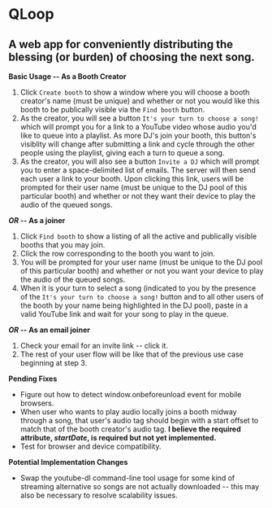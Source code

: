 QLoop
==============

A web app for conveniently distributing the blessing (or burden) of choosing the next song.
--------------

**Basic Usage -- As a Booth Creator**

1. Click `Create booth` to show a window where you will choose a booth creator's
   name (must be unique) and whether or not you would like this booth to be
   publically visible via the `Find booth` button.
2. As the creator, you will see a button `It's your turn to choose a song!`
   which will prompt you for a link to a YouTube video whose audio you'd like to
   queue into a playlist. As more DJ's join your booth, this button's visiblity
   will change after submitting a link and cycle through the other people using
   the playlist, giving each a turn to queue a song.
3. As the creator, you will also see a button `Invite a DJ` which will prompt
   you to enter a space-delimited list of emails. The server will then send each
   user a link to your booth. Upon clicking this link, users will be prompted
   for their user name (must be unique to the DJ pool of this particular booth)
   and whether or not they want their device to play the audio of the queued
   songs.

**_OR_ -- As a joiner**

1. Click `Find booth` to show a listing of all the active and publically visible
   booths that you may join.
2. Click the row corresponding to the booth you want to join.
3. You will be prompted for your user name (must be unique to the DJ pool of
   this particular booth) and whether or not you want your device to play the
   audio of the queued songs.
4. When it is your turn to select a song (indicated to you by the presence of
   the `It's your turn to choose a song!` button and to all other users of the
   booth by your name being highlighted in the DJ pool), paste in a valid
   YouTube link and wait for your song to play in the queue.

**_OR_ -- As an email joiner**

1. Check your email for an invite link -- click it.
2. The rest of your user flow will be like that of the previous use case
   beginning at step 3.

**Pending Fixes**
* Figure out how to detect window.onbeforeunload event for mobile browsers.
* When user who wants to play audio locally joins a booth midway through a
  song, that user's audio tag should begin with a start offset to match that of
  the booth creator's audio tag. **I believe the required attribute,
  _startDate_, is required but not yet implemented.**
* Test for browser and device compatibility.

**Potential Implementation Changes**
* Swap the youtube-dl command-line tool usage for some kind of streaming
  alternative so songs are not actually downloaded -- this may also be
  necessary to resolve scalability issues.

